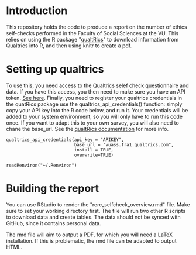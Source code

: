 # Introduction
This repository holds the code to produce a report on the number of ethics self-checks performed in the Faculty of Social Sciences at the VU. This relies on using the R package "[qualtRics](https://cran.r-project.org/web/packages/qualtRics/index.html)" to download information from Qualtrics into R, and then using knitr to create a pdf.

# Setting up qualtrics
To use this, you need access to the Qualtrics selef check questionnaire and data. If you have this access, you then need to make sure you have an API token. [See here](https://www.qualtrics.com/support/integrations/api-integration/overview/). Finally, you need to register your qualtrics credentials in the quatRics package use the qualtrics_api_credentials() function: simply copy your API key into the R code below, and run it. Your credentials will be added to your system environment, so you will only have to run this code once. If you want to adapt this to your own survey, you will also need to chane the base_url. See the [qualtRics documentation](https://docs.ropensci.org/qualtRics/) for more info.

```
qualtrics_api_credentials(api_key = "APIKEY", 
                          base_url = "vuass.fra1.qualtrics.com",
                          install = TRUE,
                          overwrite=TRUE)

readRenviron("~/.Renviron")
```

# Building the report
You can use RStudio to render the "rerc_selfcheck_overview.rmd" file. Make sure to set your working directory first. The file will run two other R scripts to download data and create tables. The data should not be synced with GitHub, since it contains personal data.

The rmd file will aim to output a PDF, for which you will need a LaTeX installation. If this is problematic, the rmd file can be adapted to output HTML.